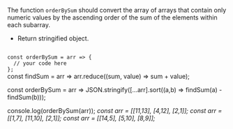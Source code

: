 The function `orderBySum` should convert the array of arrays that contain only numeric values by the ascending order of the sum of the elements within each subarray.

- Return stringified object.

<codeblock language="javascript" type="exercise" testMode="multipleInput">
<code>
const orderBySum = arr => {
  // your code here
};
</code>

<solution>
const findSum = arr => arr.reduce((sum, value) => sum + value);

const orderBySum = arr => JSON.stringify([...arr].sort((a,b) => findSum(a) - findSum(b)));
</solution>

<testcases>
<caller>
console.log(orderBySum(arr));
</caller>
<testcase>
<i>
const arr = [[11,13], [4,12], [2,1]];
</i>
</testcase>
<testcase>
<i>
const arr = [[1,7], [11,10], [2,1]];
</i>
</testcase>
<testcase>
<i>
const arr = [[14,5], [5,10], [8,9]];
</i>
</testcase>
</testcases>
</codeblock>